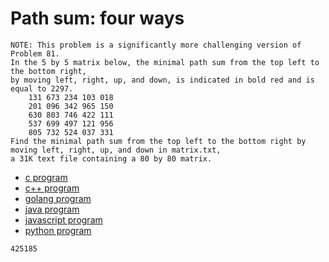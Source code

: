 # Path sum: four ways

```
NOTE: This problem is a significantly more challenging version of Problem 81.
In the 5 by 5 matrix below, the minimal path sum from the top left to the bottom right,
by moving left, right, up, and down, is indicated in bold red and is equal to 2297.
    131 673 234 103 018
    201 096 342 965 150
    630 803 746 422 111
    537 699 497 121 956
    805 732 524 037 331
Find the minimal path sum from the top left to the bottom right by moving left, right, up, and down in matrix.txt,
a 31K text file containing a 80 by 80 matrix.
```

* [c program](Problem083.c)
* [c++ program](Problem083.cpp)
* [golang program](Problem083.go)
* [java program](Problem083.java)
* [javascript program](Problem083.js)
* [python program](Problem083.py)

```
425185
```

